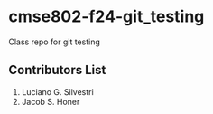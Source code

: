 # cmse802-f24-git_testing
Class repo for git testing


## Contributors List

1. Luciano G. Silvestri
2. Jacob S. Honer
